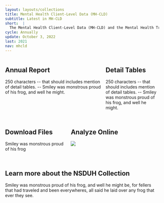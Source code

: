 ```yaml
---
layout: layouts/collections
title: Mental Health Client-Level Data (MH-CLD)
subtitle: Latest in MH-CLD
short:  |
  The Mental Health Client-Level Data (MH-CLD) and the Mental Health Treatment Episode Data Set (MH-TEDS) systems provide information on mental health diagnoses and the mental health treatment services, outcomes, and demographic and substance use characteristics of individuals in mental health treatment facilities that report to individual state administrative data systems.
cycle: Annually
update: October 3, 2022
last: 2021
nav: mhcld
---
```

<style>
a.hide-link {
  text-decoration: none;
  color: #1b1b1b;
}
img {
    max-width: 100%;
    max-height: 100%;
}
.button-list{
  display: flex;
  margin: 15px;
}

.box1 { grid-area: box1; }
.box2 { grid-area: box2; }
.box3 { grid-area: box3; }
.box4 { grid-area: box4; }
.box5 { grid-area: box5; }
.box6 { grid-area: box6; }
.box7 { grid-area: box7; }

@media screen and (max-width: 799px){
  .bento > div {
    margin-bottom: 15px;
  }
}
@media screen and (min-width: 800px){
  .bento1 {
    display: grid;
    grid-template-columns: auto;
    grid-template-rows: auto;
    column-gap: 10px;
    row-gap: 15px;
    grid-template-areas:
      "box1 box1 box2"
      "box3 box4 box4"
      "box5 box5 box5"
  }
@media screen and (min-width: 1200px){
  .bento1 {
    display: grid;
    grid-template-columns: auto;
    grid-template-rows: auto;
    column-gap: 10px;
    row-gap: 15px;
    grid-template-areas:
      "box1 box1 box1 box2"
      "box3 box4 box4 box5"
  }
.bento2 > .box3 {
  padding: 30px;
}
.bento2 > .box4 {
  padding: 30px;
}
.bento2 > .box7 {
  padding: 30px;
}
.sm {
  font-weight: 700;
}
.md {
  font-weight: 700;
  font-size: 24px;
}
.lg {
  font-weight: 700;
  font-size: 36px;
}
</style>
<div class="bento bento1">
  <div class="box1 usa-card__container">
    <a class="hide-link" href="/data-we-collect/nsduh/release/">
    <div class="usa-card__header"><h2 class="usa-card__heading">Annual Report</h2></div>
    <div class="usa-card__body">
      <p>
        250 characters -- that should includes mention of detail tables. -- Smiley was monstrous proud of his frog, and well he might.
      </p>
    </div>
    </a>
  </div>
  <div class="box2 usa-card__container">
    <a class="hide-link" href="/data-we-collect/nsduh/release/">
    <div class="usa-card__header"><h2 class="usa-card__heading">Detail Tables</h2></div>
    <div class="usa-card__body">
      <p>
        250 characters -- that should includes mention of detail tables. -- Smiley was monstrous proud of his frog, and well he might.
      </p>
    </div>
    </a>
  </div>
  <div class="box3 usa-card__container">
    <a class="hide-link" href="/data-we-collect/nsduh/datafiles/">
    <div class="usa-card__header"><h2 class="usa-card__heading">Download Files</h2></div>
    <div class="usa-card__body">
      <p>
        Smiley was monstrous proud of his frog
      </p>
    </div>
    </a>
  </div>
  <div class="box4 usa-card__container">
    <a class="hide-link" href="/data-we-collect/nsduh/analyze/">
    <div class="usa-card__header"><h2 class="usa-card__heading">Analyze Online</h2></div>
    <img
            src="/assets/siteimg/bar-chart.png"
          />
    </a>
  </div>
  <div class="box5 usa-card__container">
    <a class="hide-link" href="/data-we-collect/nsduh/about/">
    <div class="usa-card__header"><h2 class="usa-card__heading">Learn more about the NSDUH Collection</h2></div>
    <div class="usa-card__body">
      <p>
        Smiley was monstrous proud of his frog, and well he might be, for fellers that had traveled and been everywheres, all said he laid over any frog that ever they see.
      </p>
    </div>
    </a>
  </div>
</div> <!-- close bento 1 -->